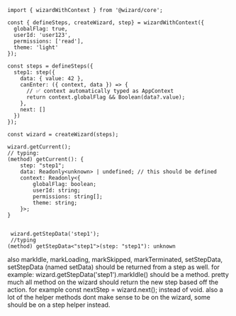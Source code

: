 ```tsx
import { wizardWithContext } from '@wizard/core';

const { defineSteps, createWizard, step} = wizardWithContext({
  globalFlag: true,
  userId: 'user123',
  permissions: ['read'],
  theme: 'light'
});

const steps = defineSteps({
  step1: step({
    data: { value: 42 },
    canEnter: ({ context, data }) => {
      // ✅ context automatically typed as AppContext
      return context.globalFlag && Boolean(data?.value);
    },
    next: []
  })
});

const wizard = createWizard(steps);

wizard.getCurrent();
// typing:
(method) getCurrent(): {
    step: "step1";
    data: Readonly<unknown> | undefined; // this should be defined
    context: Readonly<{
        globalFlag: boolean;
        userId: string;
        permissions: string[];
        theme: string;
    }>;
}


 wizard.getStepData('step1');
 //typing
(method) getStepData<"step1">(step: "step1"): unknown
```

also markIdle, markLoading, markSkipped, markTerminated, setStepData, setStepData (named setData) should be returned from a step as well. for example: wizard.getStepData('step1').markIdle() should be a method. pretty much all method on the wizard should return the new step based off the action. for example const nextStep = wizard.next(); instead of void. also a lot of the helper methods dont make sense to be on the wizard, some should be on a step helper instead.